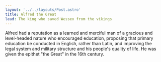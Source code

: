 ```yaml
---
layout: '../../layouts/Post.astro'
title: Alfred the Great
lead: The king who saved Wessex from the vikings
---
```


Alfred had a reputation as a learned and merciful man of a gracious and level-headed nature who encouraged education, proposing that primary education be conducted in English, rather than Latin, and improving the legal system and military structure and his people's quality of life. He was given the epithet "the Great" in the 16th century.
